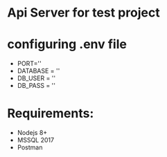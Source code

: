 # Api Server for test project

# configuring .env file
- PORT=''
- DATABASE = ''
- DB_USER = ''
- DB_PASS = ''

# Requirements:
- Nodejs 8+
- MSSQL 2017
- Postman

